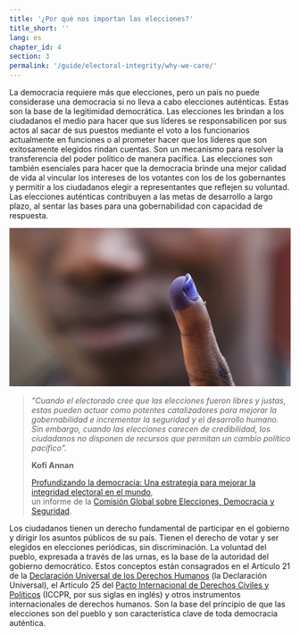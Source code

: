 ```yaml
---
title: '¿Por qué nos importan las elecciones?'
title_short: ''
lang: es
chapter_id: 4
section: 3
permalink: '/guide/electoral-integrity/why-we-care/'
---
```


La democracia requiere más que elecciones, pero un país no puede considerase una democracia si no lleva a cabo elecciones auténticas. Estas son la base de la legitimidad democrática. Las elecciones les brindan a los ciudadanos el medio para hacer que sus líderes se responsabilicen por sus actos al sacar de sus puestos mediante el voto a los funcionarios actualmente en funciones o al prometer hacer que los líderes que son exitosamente elegidos rindan cuentas. Son un mecanismo para resolver la transferencia del poder político de manera pacífica. Las elecciones son también esenciales para hacer que la democracia brinde una mejor calidad de vida al vincular los intereses de los votantes con los de los gobernantes y permitir a los ciudadanos elegir a representantes que reflejen su voluntad. Las elecciones auténticas contribuyen a las metas de desarrollo a largo plazo, al sentar las bases para una gobernabilidad con capacidad de respuesta.

![Foto tomada por la ONU, Staton Winter](/assets/images/guide/UN-Photo-Staton-Winter-482798.jpg)

> _"Cuando el electorado cree que las elecciones fueron libres y justas, estas pueden actuar como potentes catalizadores para mejorar la gobernabilidad e incrementar la seguridad y el desarrollo humano. Sin embargo, cuando las elecciones carecen de credibilidad, los ciudadanos no disponen de recursos que permitan un cambio político pacífico"._
>
> **Kofi Annan**
>
> [Profundizando la democracia: Una estrategia para mejorar la integridad electoral en el mundo](http://www.ine.mx/docs/IFE-v2/CAI/CAI-Varios/2012/3erForoDemocraciaLat/3erForoDemocraciaLat-docs/Informe-Comision-Global.pdf),  
> un informe de la [Comisión Global sobre Elecciones, Democracia y Seguridad](http://www.kofiannanfoundation.org/topics/supporting-democracy-and-elections-with-integrity/).

Los ciudadanos tienen un derecho fundamental de participar en el gobierno y dirigir los asuntos públicos de su país. Tienen el derecho de votar y ser elegidos en elecciones periódicas, sin discriminación. La voluntad del pueblo, expresada a través de las urnas, es la base de la autoridad del gobierno democrático. Estos conceptos están consagrados en el Artículo 21 de la [Declaración Universal de los Derechos Humanos](http://www.un.org/es/documents/udhr/) (la Declaración Universal), el Artículo 25 del [Pacto Internacional de Derechos Civiles y Políticos](http://ccprcentre.org/doc/HRC/Colombia/CCPR.C.COL.6.pdf) (ICCPR, por sus siglas en inglés) y otros instrumentos internacionales de derechos humanos. Son la base del principio de que las elecciones son del pueblo y son característica clave de toda democracia auténtica.
